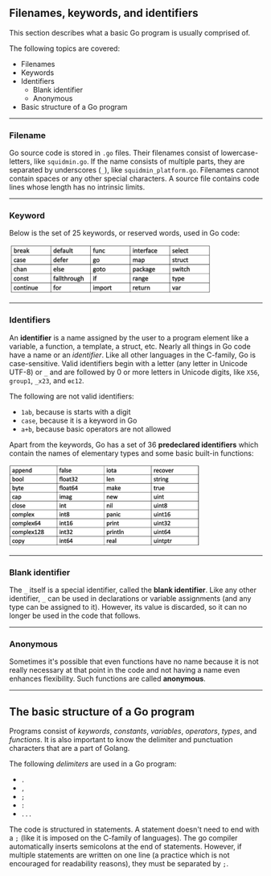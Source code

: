 ## Filenames, keywords, and identifiers

This section describes what a basic Go program is usually comprised of.


The following topics are covered:
- Filenames
- Keywords
- Identifiers
  - Blank identifier
  - Anonymous
- Basic structure of a Go program


---


### Filename

Go source code is stored in `.go` files.
Their filenames consist of lowercase-letters, like `squidmin.go`.
If the name consists of multiple parts, they are separated by underscores (`_`), like `squidmin_platform.go`.
Filenames cannot contain spaces or any other special characters.
A source file contains code lines whose length has no intrinsic limits.


---


### Keyword

Below is the set of 25 keywords, or reserved words, used in Go code:

<img src="img/01.png" alt="The list of 25 reserved words in Go." width="400">


---


### Identifiers

An **identifier** is a name assigned by the user to a program element like a variable, a function, a template, a struct, etc.
Nearly all things in Go code have a name or an _identifier_.
Like all other languages in the C-family, Go is case-sensitive.
Valid identifiers begin with a letter (any letter in Unicode UTF-8) or `_` and are followed by 0 or more letters in Unicode digits, like `X56`, `group1`, `_x23`, and `өԑ12`.

The following are not valid identifiers:
- `1ab`, because is starts with a digit
- `case`, because it is a keyword in Go
- `a+b`, because basic operators are not allowed

Apart from the keywords, Go has a set of 36 **predeclared identifiers** which contain the names of elementary types and some basic built-in functions:

<img src="img/02.png" alt="" width="380">


---


### Blank identifier

The `_` itself is a special identifier, called the **blank identifier**.
Like any other identifier, `_` can be used in declarations or variable assignments (and any type can be assigned to it).
However, its value is discarded, so it can no longer be used in the code that follows.


---


### Anonymous

Sometimes it's possible that even functions have no name because it is not really necessary at that point in the code and not having a name even enhances flexibility.
Such functions are called **anonymous**.


---


## The basic structure of a Go program

Programs consist of _keywords_, _constants_, _variables_, _operators_, _types_, and _functions_.
It is also important to know the delimiter and punctuation characters that are a part of Golang.

The following _delimiters_ are used in a Go program:
- `.`
- `,`
- `;`
- `:`
- `...`

The code is structured in statements.
A statement doesn't need to end with a `;` (like it is imposed on the C-family of languages).
The go compiler automatically inserts semicolons at the end of statements.
However, if multiple statements are written on one line (a practice which is not encouraged for readability reasons), they must be separated by `;`.
